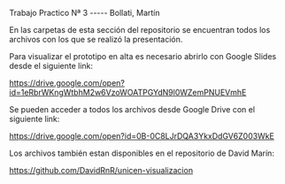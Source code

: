 Trabajo Practico Nª 3 ----- Bollati, Martín

En las carpetas de esta sección del repositorio se encuentran todos los archivos con los que se realizó la presentación.



Para visualizar el prototipo en alta es necesario abrirlo con Google Slides desde el siguiente link:

https://drive.google.com/open?id=1eRbrWKngWtbhM2w6VzoWOATPGYdN9l0WZemPNUEVmhE




Se pueden acceder a todos los archivos desde Google Drive con el siguiente link:

https://drive.google.com/open?id=0B-0C8LJrDQA3YkxDdGV6Z003WkE




Los archivos también estan disponibles en el repositorio de David Marín:

https://github.com/DavidRnR/unicen-visualizacion